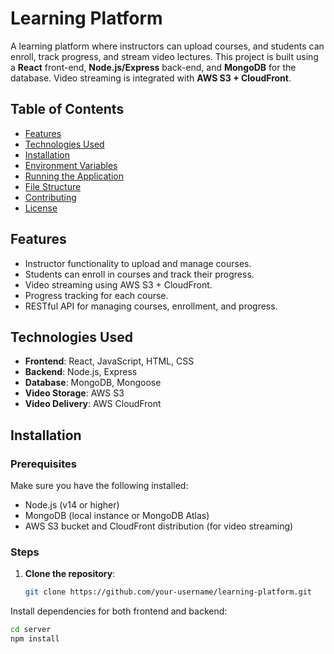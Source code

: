# Learning Platform

A learning platform where instructors can upload courses, and students can enroll, track progress, and stream video lectures. This project is built using a **React** front-end, **Node.js/Express** back-end, and **MongoDB** for the database. Video streaming is integrated with **AWS S3 + CloudFront**.

## Table of Contents

- [Features](#features)
- [Technologies Used](#technologies-used)
- [Installation](#installation)
- [Environment Variables](#environment-variables)
- [Running the Application](#running-the-application)
- [File Structure](#file-structure)
- [Contributing](#contributing)
- [License](#license)

## Features

- Instructor functionality to upload and manage courses.
- Students can enroll in courses and track their progress.
- Video streaming using AWS S3 + CloudFront.
- Progress tracking for each course.
- RESTful API for managing courses, enrollment, and progress.

## Technologies Used

- **Frontend**: React, JavaScript, HTML, CSS
- **Backend**: Node.js, Express
- **Database**: MongoDB, Mongoose
- **Video Storage**: AWS S3
- **Video Delivery**: AWS CloudFront

## Installation

### Prerequisites

Make sure you have the following installed:

- Node.js (v14 or higher)
- MongoDB (local instance or MongoDB Atlas)
- AWS S3 bucket and CloudFront distribution (for video streaming)

### Steps

1. **Clone the repository**:
   ```bash
   git clone https://github.com/your-username/learning-platform.git
Install dependencies for both frontend and backend:
```bash
cd server
npm install

